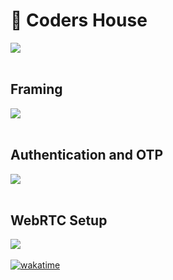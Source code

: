 <h1>👋 Coders House </h1>
<img src="https://raw.githubusercontent.com/pranjalshikhar/codersHouse/ui-change/Sample%20Snapshot.jpg" />
<br> <br>
<h2> Framing </h2>
<img src="https://raw.githubusercontent.com/pranjalshikhar/codersHouse/main/White%20Board%20Framing.jpg" />
<br> <br>
<h2> Authentication and OTP </h2>
<img src="https://raw.githubusercontent.com/pranjalshikhar/codersHouse/main/Authentication%20and%20OTP.jpg" />
<br> <br>
<h2> WebRTC Setup </h2>
<img src="https://raw.githubusercontent.com/pranjalshikhar/codersHouse/main/WebRTC%20Setup.jpg" />
<br> <br>
<a href="https://wakatime.com/badge/user/4e561f6a-44a1-492f-8b79-1a4300a4f5e6/project/602b1f15-37b0-4608-9873-4e4394077fb2"><img src="https://wakatime.com/badge/user/4e561f6a-44a1-492f-8b79-1a4300a4f5e6/project/602b1f15-37b0-4608-9873-4e4394077fb2.svg" alt="wakatime"></a>
